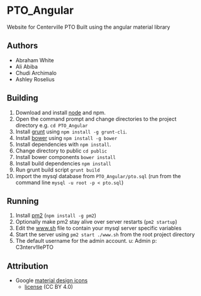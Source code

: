# PTO_Angular #
Website for Centerville PTO
Built using the angular material library

## Authors
+ Abraham White
+ Ali Abiba
+ Chudi Archimalo
+ Ashley Roselius

## Building

1. Download and install [node](http://nodejs.org/) and npm.
2. Open the command prompt and change directories to the project directory e.g. `cd PTO_Angular`
3. Install [grunt](http://gruntjs.com/) using `npm install -g grunt-cli`.
4. Install [bower](http://bower.io/) using `npm install -g bower`
2. Install dependencies with `npm install`.
3. Change directory to public `cd public`
4. Install bower components `bower install`
5. Install build dependencies `npm install`
6. Run grunt build script `grunt build`
7. import the mysql database from `PTO_Angular/pto.sql` (run from the command line `mysql -u root -p < pto.sql`)

## Running

1. Install [pm2](https://www.npmjs.com/package/pm2) (`npm install -g pm2`)
2. Optionally make pm2 stay alive over server restarts (`pm2 startup`)
3. Edit the www.sh file to contain your mysql server specific variables
4. Start the server using `pm2 start ./www.sh` from the root project directory
5. The default username for the admin account. u: Admin p: C3nterv!llePTO

## Attribution
+ Google [material design icons](https://github.com/google/material-design-icons/)
    - [license](https://github.com/google/material-design-icons/blob/master/LICENSE) (CC BY 4.0)
